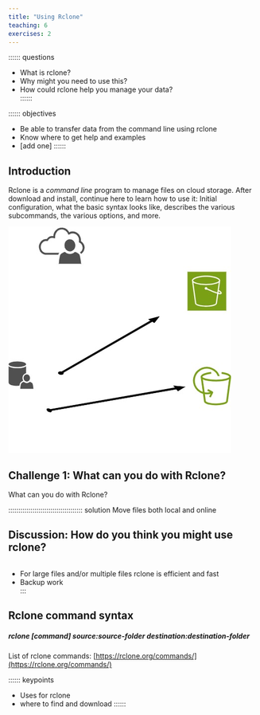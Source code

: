 ```yaml
---
title: "Using Rclone"
teaching: 6
exercises: 2
---
```



:::::: questions  
 -  What is rclone?  
-   Why might you need to use this?  
-   How could rclone help you manage your data?   
::::::  

:::::: objectives
-   Be able to transfer data from the command line using rclone
-   Know where to get help and examples
-   [add one]
::::::

## Introduction

Rclone is a *command line* program to manage files on cloud storage. After download and install, continue here to learn how to use it: Initial configuration, what the basic syntax looks like, describes the various subcommands, the various options, and more.

![Test Illustration](test-illustration.jpg)

## Challenge 1: What can you do with Rclone?

What can you do with Rclone?

::::::::::::::::::::::::::::::::::::: solution
Move files both local and online

## Discussion: How do you think you might use rclone?  
```    
```
- For large files and/or multiple files rclone is efficient and fast
- Backup work   
:::

## Rclone command syntax

##### rclone [command] source:source-folder  destination:destination-folder 


List of rclone commands: [https://rclone.org/commands/](https://rclone.org/commands/) 





:::::: keypoints
 - Uses for rclone
 - where to find and download 
::::::
